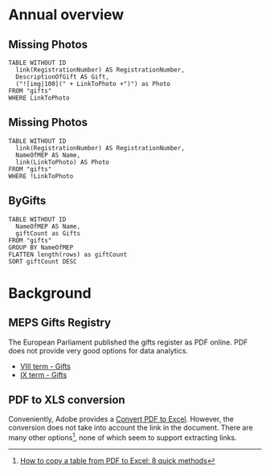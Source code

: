 # Annual overview


## Missing Photos 

```dataview
TABLE WITHOUT ID
  link(RegistrationNumber) AS RegistrationNumber,
  DescriptionOfGift AS Gift,
  ("![img|100](" + LinkToPhoto +")") as Photo
FROM "gifts" 
WHERE LinkToPhoto
``` 

## Missing Photos 

```dataview
TABLE WITHOUT ID
  link(RegistrationNumber) AS RegistrationNumber,
  NameOfMEP AS Name,
  link(LinkToPhoto) AS Photo
FROM "gifts" 
WHERE !LinkToPhoto
``` 

## ByGifts 

```dataview
TABLE WITHOUT ID
  NameOfMEP AS Name,
  giftCount as Gifts
FROM "gifts" 
GROUP BY NameOfMEP
FLATTEN length(rows) as giftCount
SORT giftCount DESC
``` 

# Background

## MEPS Gifts Registry
The European Parliament published the gifts register as PDF online.
PDF does not provide very good options for data analytics.

- [VIII term - Gifts](https://www.europarl.europa.eu/pdf/meps/gifts_register_8.pdf)
- [IX term - Gifts](https://www.europarl.europa.eu/pdf/meps/gifts_register_9.pdf)

## PDF to XLS conversion
Conveniently, Adobe provides a [Convert PDF to Excel](https://www.adobe.com/acrobat/online/pdf-to-excel.html).
However, the conversion does not take into account the link in the document.
There are many other options[^others], none of which seem to support extracting links.



[^others]: [How to copy a table from PDF to Excel: 8 quick methods](https://nanonets.com/blog/copy-tables-from-pdfs-excel/)